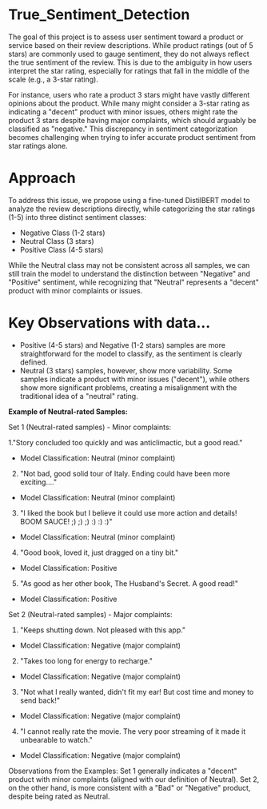 # True_Sentiment_Detection

The goal of this project is to assess user sentiment toward a product or service based on their review descriptions. While product ratings (out of 5 stars) are commonly used to gauge sentiment, they do not always reflect the true sentiment of the review. This is due to the ambiguity in how users interpret the star rating, especially for ratings that fall in the middle of the scale (e.g., a 3-star rating).

For instance, users who rate a product 3 stars might have vastly different opinions about the product. While many might consider a 3-star rating as indicating a "decent" product with minor issues, others might rate the product 3 stars despite having major complaints, which should arguably be classified as "negative." This discrepancy in sentiment categorization becomes challenging when trying to infer accurate product sentiment from star ratings alone.

# Approach

To address this issue, we propose using a fine-tuned DistilBERT model to analyze the review descriptions directly, while categorizing the star ratings (1-5) into three distinct sentiment classes:

- Negative Class (1-2 stars)
- Neutral Class (3 stars)
- Positive Class (4-5 stars)
  
While the Neutral class may not be consistent across all samples, we can still train the model to understand the distinction between "Negative" and "Positive" sentiment, while recognizing that "Neutral" represents a "decent" product with minor complaints or issues.

# Key Observations with data...

- Positive (4-5 stars) and Negative (1-2 stars) samples are more straightforward for the model to classify, as the sentiment is clearly defined.
- Neutral (3 stars) samples, however, show more variability. Some samples indicate a product with minor issues ("decent"), while others show more significant problems, creating a misalignment with the traditional idea of a "neutral" rating.

**Example of Neutral-rated Samples:**

Set 1 (Neutral-rated samples) - Minor complaints:

1."Story concluded too quickly and was anticlimactic, but a good read."

  - Model Classification: Neutral (minor complaint)
2. "Not bad, good solid tour of Italy. Ending could have been more exciting...."

  - Model Classification: Neutral (minor complaint)
3. "I liked the book but I believe it could use more action and details! BOOM SAUCE! ;) ;) ;) :) :) :)"

  - Model Classification: Neutral (minor complaint)
4. "Good book, loved it, just dragged on a tiny bit."

  - Model Classification: Positive
5. "As good as her other book, The Husband's Secret. A good read!"

  - Model Classification: Positive
  
Set 2 (Neutral-rated samples) - Major complaints:
1. "Keeps shutting down. Not pleased with this app."

- Model Classification: Negative (major complaint)
2. "Takes too long for energy to recharge."

- Model Classification: Negative (major complaint)
3. "Not what I really wanted, didn't fit my ear! But cost time and money to send back!"

- Model Classification: Negative (major complaint)
4. "I cannot really rate the movie. The very poor streaming of it made it unbearable to watch."

- Model Classification: Negative (major complaint)

Observations from the Examples:
Set 1 generally indicates a "decent" product with minor complaints (aligned with our definition of Neutral).
Set 2, on the other hand, is more consistent with a "Bad" or "Negative" product, despite being rated as Neutral.
